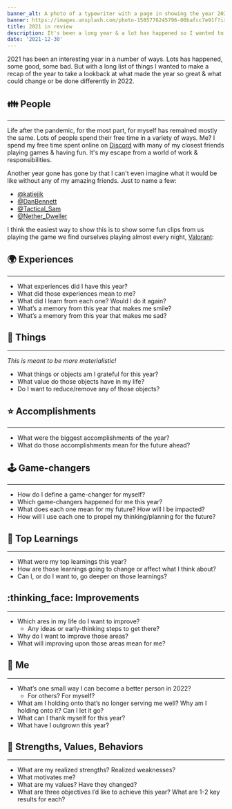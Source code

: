 ```yaml
---
banner_alt: A photo of a typewriter with a page in showing the year 2021 in large font
banner: https://images.unsplash.com/photo-1585776245796-00bafcc7e91f?ixlib=rb-1.2.1&ixid=MnwxMjA3fDB8MHxwaG90by1wYWdlfHx8fGVufDB8fHx8&auto=format&fit=crop&w=2670&q=80
title: 2021 in review
description: It's been a long year & a lot has happened so I wanted to recap it all
date: '2021-12-30'
---
```


2021 has been an interesting year in a number of ways. Lots has happened, some good, some bad. But with a long list of things I wanted to make a recap of the year to take a lookback at what made the year so great & what could change or be done differently in 2022.

## :family: People

---

Life after the pandemic, for the most part, for myself has remained mostly the same. Lots of people spend their free time in a variety of ways. Me? I spend my free time spent online on [Discord](https://discord.com) with many of my closest friends playing games & having fun. It's my escape from a world of work & responsibilities.

Another year gone has gone by that I can't even imagine what it would be like without any of my amazing friends. Just to name a few:

-   [@katiejjk](https://twitter.com/katiejjk)
-   [@DanBennett](https://twitter.com/DanBennett)
-   [@Tactical_Sam](https://twitter.com/Tactical_Sam)
-   [@Nether_Dweller](https://twitter.com/Nether_Dweller)

I think the easiest way to show this is to show some fun clips from us playing the game we find ourselves playing almost every night, [Valorant](https://playvalorant.com/):

<XStreamable id="37g1ib" title="WTF Katie" />
<XStreamable id="u6gr1f" title="Dance party with Katie" />
<XStreamable id="6ngns4" title="Skydiving with Raze" />
<XStreamable id="pd390z" title="You made a mistake Jill" />
<XStreamable id="67lmnf" title="You mean here?" />

## :earth_africa: Experiences

---

-   What experiences did I have this year?
-   What did those experiences mean to me?
-   What did I learn from each one? Would I do it again?
-   What’s a memory from this year that makes me smile?
-   What’s a memory from this year that makes me sad?

## :iphone: Things

---

_This is meant to be more materialistic!_

-   What things or objects am I grateful for this year?
-   What value do those objects have in my life?
-   Do I want to reduce/remove any of those objects?

## :star: Accomplishments

---

-   What were the biggest accomplishments of the year?
-   What do those accomplishments mean for the future ahead?

## :joystick: Game-changers

---

-   How do I define a game-changer for myself?
-   Which game-changers happened for me this year?
-   What does each one mean for my future? How will I be impacted?
-   How will I use each one to propel my thinking/planning for the future?

## :book: Top Learnings

---

-   What were my top learnings this year?
-   How are those learnings going to change or affect what I think about?
-   Can I, or do I want to, go deeper on those learnings?

## :thinking_face: Improvements

---

-   Which ares in my life do I want to improve?
    -   Any ideas or early-thinking steps to get there?
-   Why do I want to improve those areas?
-   What will improving upon those areas mean for me?

## :wave: Me

---

-   What’s one small way I can become a better person in 2022?
    -   For others? For myself?
-   What am I holding onto that’s no longer serving me well? Why am I holding onto it? Can I let it go?
-   What can I thank myself for this year?
-   What have I outgrown this year?

## :muscle: Strengths, Values, Behaviors

---

-   What are my realized strengths? Realized weaknesses?
-   What motivates me?
-   What are my values? Have they changed?
-   What are three objectives I’d like to achieve this year? What are 1-2 key results for each?
